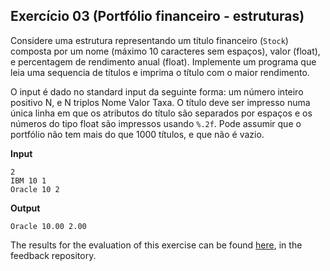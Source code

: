 ## Exercício 03 (Portfólio financeiro - estruturas)

Considere uma estrutura representando um título financeiro (`Stock`) composta por um nome (máximo 10 caracteres sem espaços), valor (float), e percentagem de rendimento anual (float). Implemente um programa que leia uma sequencia de títulos e imprima o título com o maior rendimento.

O input é dado no standard input da seguinte forma: um número inteiro positivo N, e N triplos Nome Valor Taxa. O título deve ser impresso numa única linha em que os atributos do título são separados por espaços e os números do tipo float são impressos usando `%.2f`. Pode assumir que o portfólio não tem mais do que 1000 títulos, e que não é vazio.

**Input**
```
2
IBM 10 1
Oracle 10 2
```

**Output**
```
Oracle 10.00 2.00
```
The results for the evaluation of this exercise can be found [here](https://gitlab.rnl.tecnico.ulisboa.pt/iaed24/feedback/labs/ist163484/-/tree/master/lab05/ex03/README.md), in the feedback repository.
